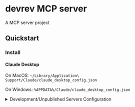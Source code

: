 # devrev MCP server

A MCP server project

## Quickstart

### Install

#### Claude Desktop

On MacOS: `~/Library/Application\ Support/Claude/claude_desktop_config.json`

On Windows: `%APPDATA%/Claude/claude_desktop_config.json`

<details>
  <summary>Development/Unpublished Servers Configuration</summary>

  ```
  "mcpServers": {
    "devrev_mcp": {
      "command": "uv",
      "args": [
        "--directory",
        "Path to src/devrev_mcp directory",
        "run",
        "devrev-mcp"
      ]
    }
  }
  ```

</details>
